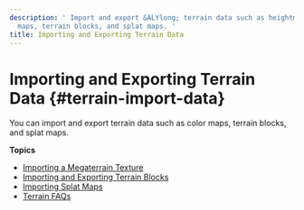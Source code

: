 ```yaml
---
description: ' Import and export &ALYlong; terrain data such as heightmaps, color
  maps, terrain blocks, and splat maps. '
title: Importing and Exporting Terrain Data
---
```

# Importing and Exporting Terrain Data {#terrain-import-data}

You can import and export terrain data such as color maps, terrain blocks, and splat maps\.

**Topics**
+ [Importing a Megaterrain Texture](/docs/userguide/terrain/import-color-megaterrain.md)
+ [Importing and Exporting Terrain Blocks](/docs/userguide/terrain/import.md)
+ [Importing Splat Maps](/docs/userguide/terrain/splat-maps.md)
+ [Terrain FAQs](/docs/userguide/terrain/troubleshoot.md)